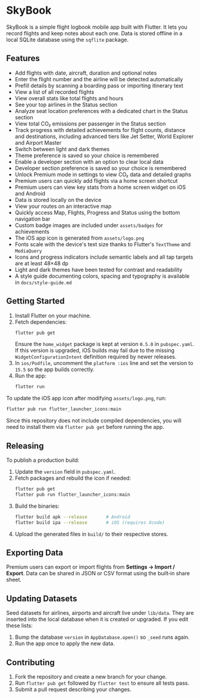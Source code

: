 # SkyBook

SkyBook is a simple flight logbook mobile app built with Flutter. It lets you record flights and keep notes about each one. Data is stored offline in a local SQLite database using the `sqflite` package.

## Features

- Add flights with date, aircraft, duration and optional notes
- Enter the flight number and the airline will be detected automatically
- Prefill details by scanning a boarding pass or importing itinerary text
- View a list of all recorded flights
- View overall stats like total flights and hours
- See your top airlines in the Status section
- Analyze seat location preferences with a dedicated chart in the Status section
- View total CO₂ emissions per passenger in the Status section
- Track progress with detailed achievements for flight counts, distance and destinations, including advanced tiers like Jet Setter, World Explorer and Airport Master
- Switch between light and dark themes
- Theme preference is saved so your choice is remembered
- Enable a developer section with an option to clear local data
- Developer section preference is saved so your choice is remembered
- Unlock Premium mode in settings to view CO₂ data and detailed graphs
- Premium users can quickly add flights via a home screen shortcut
- Premium users can view key stats from a home screen widget on iOS and Android
- Data is stored locally on the device
- View your routes on an interactive map
- Quickly access Map, Flights, Progress and Status using the bottom navigation bar
- Custom badge images are included under `assets/badges` for achievements
- The iOS app icon is generated from `assets/logo.png`
- Fonts scale with the device's text size thanks to Flutter's `TextTheme` and `MediaQuery`
- Icons and progress indicators include semantic labels and all tap targets are at least 48×48 dp
- Light and dark themes have been tested for contrast and readability
- A style guide documenting colors, spacing and typography is available in `docs/style-guide.md`

## Getting Started

1. Install Flutter on your machine.
2. Fetch dependencies:
   ```sh
   flutter pub get
   ```
   Ensure the `home_widget` package is kept at version `0.5.0` in
   `pubspec.yaml`. If this version is upgraded, iOS builds may fail due to the
   missing `WidgetConfigurationIntent` definition required by newer releases.
3. In `ios/Podfile`, uncomment the `platform :ios` line and set the version to
   `15.5` so the app builds correctly.
4. Run the app:
   ```sh
   flutter run
   ```

To update the iOS app icon after modifying `assets/logo.png`, run:
```sh
flutter pub run flutter_launcher_icons:main
```

Since this repository does not include compiled dependencies, you will need to install them via `flutter pub get` before running the app.

## Releasing

To publish a production build:

1. Update the `version` field in `pubspec.yaml`.
2. Fetch packages and rebuild the icon if needed:
   ```sh
   flutter pub get
   flutter pub run flutter_launcher_icons:main
   ```
3. Build the binaries:
   ```sh
   flutter build apk --release       # Android
   flutter build ipa --release       # iOS (requires Xcode)
   ```
4. Upload the generated files in `build/` to their respective stores.

## Exporting Data

Premium users can export or import flights from **Settings → Import / Export**. Data can be shared in JSON or CSV format using the built‑in share sheet.

## Updating Datasets

Seed datasets for airlines, airports and aircraft live under `lib/data`. They are inserted into the local database when it is created or upgraded. If you edit these lists:

1. Bump the database `version` in `AppDatabase.open()` so `_seed` runs again.
2. Run the app once to apply the new data.

## Contributing

1. Fork the repository and create a new branch for your change.
2. Run `flutter pub get` followed by `flutter test` to ensure all tests pass.
3. Submit a pull request describing your changes.
